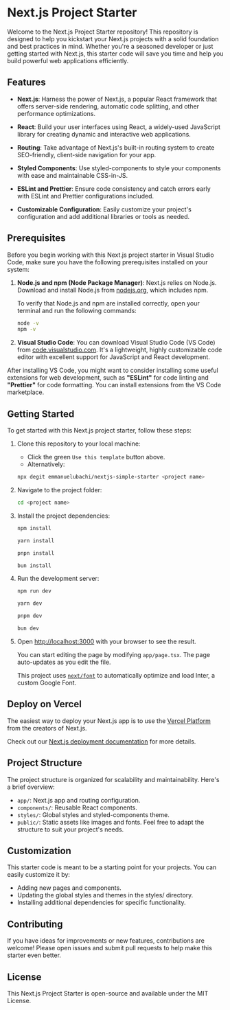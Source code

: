 # Next.js Project Starter

Welcome to the Next.js Project Starter repository! This repository is designed
to help you kickstart your Next.js projects with a solid foundation and best
practices in mind. Whether you're a seasoned developer or just getting started
with Next.js, this starter code will save you time and help you build powerful
web applications efficiently.

## Features

- **Next.js**: Harness the power of Next.js, a popular React framework that
  offers server-side rendering, automatic code splitting, and other performance
  optimizations.

- **React**: Build your user interfaces using React, a widely-used JavaScript
  library for creating dynamic and interactive web applications.

- **Routing**: Take advantage of Next.js's built-in routing system to create
  SEO-friendly, client-side navigation for your app.

- **Styled Components**: Use styled-components to style your components with
  ease and maintainable CSS-in-JS.

- **ESLint and Prettier**: Ensure code consistency and catch errors early with
  ESLint and Prettier configurations included.

- **Customizable Configuration**: Easily customize your project's configuration
  and add additional libraries or tools as needed.

## Prerequisites

Before you begin working with this Next.js project starter in Visual Studio
Code, make sure you have the following prerequisites installed on your system:

1. **Node.js and npm (Node Package Manager)**: Next.js relies on Node.js.
   Download and install Node.js from [nodejs.org](https://nodejs.org/), which
   includes npm.

   To verify that Node.js and npm are installed correctly, open your terminal
   and run the following commands:

   ```bash
   node -v
   npm -v

   ```

2. **Visual Studio Code**: You can download Visual Studio Code (VS Code) from
   [code.visualstudio.com](code.visualstudio.com). It's a lightweight, highly
   customizable code editor with excellent support for JavaScript and React
   development.

After installing VS Code, you might want to consider installing some useful
extensions for web development, such as **"ESLint"** for code linting and
**"Prettier"** for code formatting. You can install extensions from the VS Code
marketplace.

## Getting Started

To get started with this Next.js project starter, follow these steps:

1. Clone this repository to your local machine:

   - Click the green `Use this template` button above.
   - Alternatively:

   ```bash
   npx degit emmanuelubachi/nextjs-simple-starter <project name>
   ```

2. Navigate to the project folder:

   ```bash
   cd <project name>
   ```

3. Install the project dependencies:

   ```bash
   npm install
   ```

   ```bash
   yarn install
   ```

   ```bash
   pnpn install
   ```

   ```bash
   bun install
   ```

4. Run the development server:

   ```bash
   npm run dev
   ```

   ```bash
   yarn dev
   ```

   ```bash
   pnpm dev
   ```

   ```bash
   bun dev
   ```

5. Open [http://localhost:3000](http://localhost:3000) with your browser to see
   the result.

   You can start editing the page by modifying `app/page.tsx`. The page
   auto-updates as you edit the file.

   This project uses
   [`next/font`](https://nextjs.org/docs/basic-features/font-optimization) to
   automatically optimize and load Inter, a custom Google Font.

## Deploy on Vercel

The easiest way to deploy your Next.js app is to use the
[Vercel Platform](https://vercel.com/new?utm_medium=default-template&filter=next.js&utm_source=create-next-app&utm_campaign=create-next-app-readme)
from the creators of Next.js.

Check out our
[Next.js deployment documentation](https://nextjs.org/docs/deployment) for more
details.

## Project Structure

The project structure is organized for scalability and maintainability. Here's a
brief overview:

- `app/`: Next.js app and routing configuration.
- `components/`: Reusable React components.
- `styles/`: Global styles and styled-components theme.
- `public/`: Static assets like images and fonts. Feel free to adapt the
  structure to suit your project's needs.

## Customization

This starter code is meant to be a starting point for your projects. You can
easily customize it by:

- Adding new pages and components.
- Updating the global styles and themes in the styles/ directory.
- Installing additional dependencies for specific functionality.

## Contributing

If you have ideas for improvements or new features, contributions are welcome!
Please open issues and submit pull requests to help make this starter even
better.

## License

This Next.js Project Starter is open-source and available under the MIT License.

